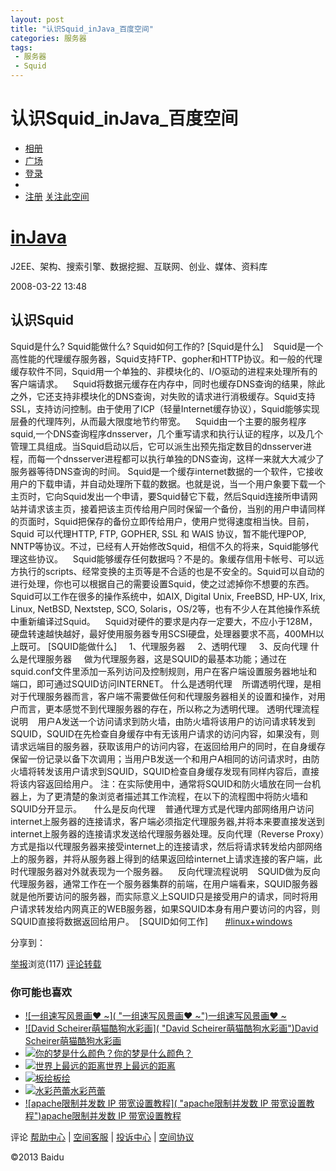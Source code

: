 ```yaml
---
layout: post
title: "认识Squid_inJava_百度空间"
categories: 服务器
tags: 
 - 服务器
 - Squid
--- 
```


# 认识Squid_inJava_百度空间

[](http://hi.baidu.com/)

* [相册](http://xiangce.baidu.com/)
* [广场](http://hi.baidu.com/index/)
* [登录](http://hi.baidu.com/go/login)
*
* [注册](http://hi.baidu.com/go/reg?pmfrom=qingtop)
[关注此空间](http://hi.baidu.com/injava/item/b6886fc1fc72af52ac00ef7d#)

# [inJava](http://hi.baidu.com/injava)

J2EE、架构、搜索引擎、数据挖掘、互联网、创业、媒体、资料库

2008-03-22 13:48

## 认识Squid

Squid是什么?
Squid能做什么?
Squid如何工作的?
[Squid是什么]
   Squid是一个高性能的代理缓存服务器，Squid支持FTP、gopher和HTTP协议。和一般的代理缓存软件不同，Squid用一个单独的、非模块化的、I/O驱动的进程来处理所有的客户端请求。
   Squid将数据元缓存在内存中，同时也缓存DNS查询的结果，除此之外，它还支持非模块化的DNS查询，对失败的请求进行消极缓存。Squid支持SSL，支持访问控制。由于使用了ICP（轻量Internet缓存协议），Squid能够实现层叠的代理阵列，从而最大限度地节约带宽。
   Squid由一个主要的服务程序squid,一个DNS查询程序dnsserver，几个重写请求和执行认证的程序，以及几个管理工具组成。当Squid启动以后，它可以派生出预先指定数目的dnsserver进程，而每一个dnsserver进程都可以执行单独的DNS查询，这样一来就大大减少了服务器等待DNS查询的时间。
Squid是一个缓存internet数据的一个软件，它接收用户的下载申请，并自动处理所下载的数据。也就是说，当一个用户象要下载一个主页时，它向Squid发出一个申请，要Squid替它下载，然后Squid连接所申请网站并请求该主页，接着把该主页传给用户同时保留一个备份，当别的用户申请同样的页面时，Squid把保存的备份立即传给用户，使用户觉得速度相当快。目前，Squid 可以代理HTTP, FTP, GOPHER, SSL 和 WAIS 协议，暂不能代理POP, NNTP等协议。不过，已经有人开始修改Squid，相信不久的将来，Squid能够代理这些协议。
  
Squid能够缓存任何数据吗？不是的。象缓存信用卡帐号、可以远方执行的scripts、经常变换的主页等是不合适的也是不安全的。Squid可以自动的进行处理，你也可以根据自己的需要设置Squid，使之过滤掉你不想要的东西。
  
Squid可以工作在很多的操作系统中，如AIX, Digital Unix, FreeBSD, HP-UX, Irix, Linux, NetBSD, Nextstep, SCO, Solaris，OS/2等，也有不少人在其他操作系统中重新编译过Squid。
  
Squid对硬件的要求是内存一定要大，不应小于128M，硬盘转速越快越好，最好使用服务器专用SCSI硬盘，处理器要求不高，400MH以上既可。
[SQUID能做什么]
    1、代理服务器
    2、透明代理
    3、反向代理
什么是代理服务器
    做为代理服务器，这是SQUID的最基本功能；通过在squid.conf文件里添加一系列访问及控制规则，用户在客户端设置服务器地址和端口，即可通过SQUID访问INTERNET。
什么是透明代理
   所谓透明代理，是相对于代理服务器而言，客户端不需要做任何和代理服务器相关的设置和操作，对用户而言，更本感觉不到代理服务器的存在，所以称之为透明代理。
透明代理流程说明
   用户A发送一个访问请求到防火墙，由防火墙将该用户的访问请求转发到SQUID，SQUID在先检查自身缓存中有无该用户请求的访问内容，如果没有，则请求远端目的服务器，获取该用户的访问内容，在返回给用户的同时，在自身缓存保留一份记录以备下次调用；当用户B发送一个和用户A相同的访问请求时，由防火墙将转发该用户请求到SQUID，SQUID检查自身缓存发现有同样内容后，直接将该内容返回给用户。
注：在实际使用中，通常将SQUID和防火墙放在同一台机器上，为了更清楚的象浏览者描述其工作流程，在以下的流程图中将防火墙和SQUID分开显示。
   ![]()
什么是反向代理
   普通代理方式是代理内部网络用户访问internet上服务器的连接请求，客户端必须指定代理服务器,并将本来要直接发送到internet上服务器的连接请求发送给代理服务器处理。反向代理（Reverse Proxy）方式是指以代理服务器来接受internet上的连接请求，然后将请求转发给内部网络上的服务器，并将从服务器上得到的结果返回给internet上请求连接的客户端，此时代理服务器对外就表现为一个服务器。
  
反向代理流程说明
   SQUID做为反向代理服务器，通常工作在一个服务器集群的前端，在用户端看来，SQUID服务器就是他所要访问的服务器，而实际意义上SQUID只是接受用户的请求，同时将用户请求转发给内网真正的WEB服务器，如果SQUID本身有用户要访问的内容，则SQUID直接将数据返回给用户。
![]()
[SQUID如何工作]
     ![]()
[#linux+windows](http://hi.baidu.com/tag/linux%2Bwindows/feeds)

分享到： []()[]()[]()[]()

[举报](http://hi.baidu.com/injava/item/b6886fc1fc72af52ac00ef7d#)浏览(117) [评论](http://hi.baidu.com/injava/item/b6886fc1fc72af52ac00ef7d#)[转载](http://hi.baidu.com/injava/item/b6886fc1fc72af52ac00ef7d#)

### 你可能也喜欢

* [![一组速写风景画❤ ~]( "一组速写风景画❤ ~")](http://hi.baidu.com/nieve_kx/item/b48fff87fa92a5ef98255fea)[一组速写风景画❤ ~](http://hi.baidu.com/nieve_kx/item/b48fff87fa92a5ef98255fea)
* [![David Scheirer萌猫酷狗水彩画]( "David Scheirer萌猫酷狗水彩画")](http://hi.baidu.com/ajnsfms/item/b1d2c5ab45b47bde5af191b2)[David Scheirer萌猫酷狗水彩画](http://hi.baidu.com/ajnsfms/item/b1d2c5ab45b47bde5af191b2)
* [![你的梦是什么颜色？]( "你的梦是什么颜色？")](http://hi.baidu.com/xunyaoyang/item/3bfd319772fa24de7b7f01b0)[你的梦是什么颜色？](http://hi.baidu.com/xunyaoyang/item/3bfd319772fa24de7b7f01b0)
* [![世界上最远的距离]( "世界上最远的距离")](http://hi.baidu.com/wxljjoujlibfjvd/item/6d14f0ead253353f8c3ea87d)[世界上最远的距离](http://hi.baidu.com/wxljjoujlibfjvd/item/6d14f0ead253353f8c3ea87d)
* [![板绘]( "板绘")](http://hi.baidu.com/jfvkwmnvjkbcqrd/item/d30978d0635bf5c13cc2cb6e)[板绘](http://hi.baidu.com/jfvkwmnvjkbcqrd/item/d30978d0635bf5c13cc2cb6e)
* [![水彩芭蕾]( "水彩芭蕾")](http://hi.baidu.com/cangbto/item/007c0630e7eb8bafb611dbec)[水彩芭蕾](http://hi.baidu.com/cangbto/item/007c0630e7eb8bafb611dbec)
* [![apache限制并发数 IP 带宽设置教程]( "apache限制并发数 IP 带宽设置教程")](http://hi.baidu.com/injava/item/1e0d9e602de5d1157cdecc7a)[apache限制并发数 IP 带宽设置教程](http://hi.baidu.com/injava/item/1e0d9e602de5d1157cdecc7a)
[](http://hi.baidu.com/injava/item/34ac120d7fa07b113b53ee7d "上一篇")

[](http://hi.baidu.com/injava/item/c444ec13283138011994ec7d "下一篇")

评论
[帮助中心](http://help.baidu.com/question?prod_en=hi) | [空间客服](http://tieba.baidu.com/p/1781683739) | [投诉中心](http://tousu.baidu.com/hi/add) | [空间协议](http://www.baidu.com/search/hi_contract.html)

©2013 Baidu

